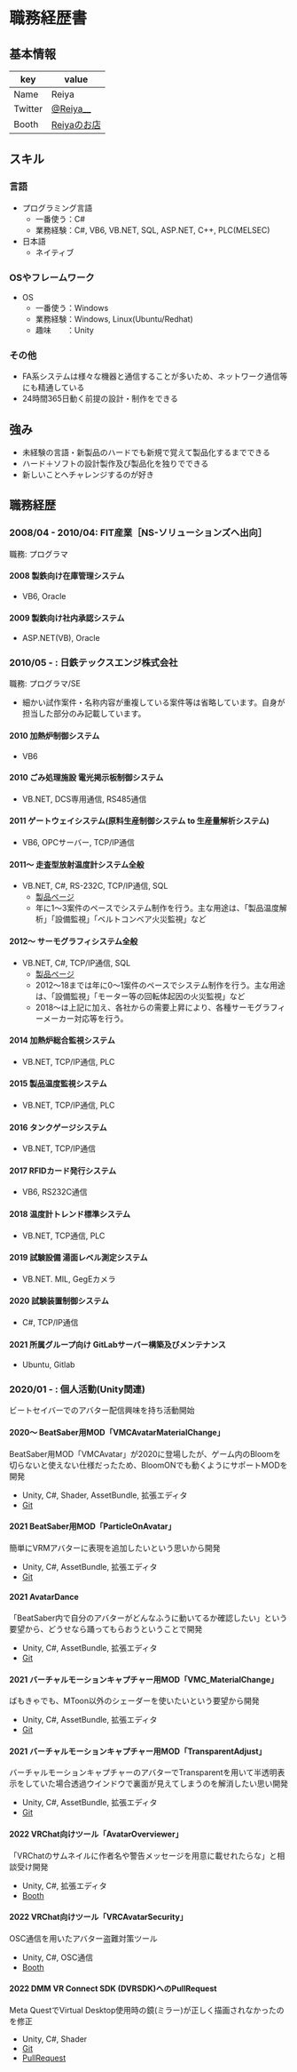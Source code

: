 # 職務経歴書

## 基本情報

|key|value|
|---|-----|
|Name|Reiya|
|Twitter|[@Reiya__](https://twitter.com/Reiya__)|
|Booth|[Reiyaのお店](https://reiya1013.booth.pm/)|

## スキル

### 言語

- プログラミング言語
  - 一番使う：C#
  - 業務経験：C#, VB6, VB.NET, SQL, ASP.NET, C++, PLC(MELSEC)
- 日本語
  - ネイティブ

### OSやフレームワーク

- OS
  - 一番使う：Windows
  - 業務経験：Windows, Linux(Ubuntu/Redhat)
  - 趣味　　：Unity

### その他

- FA系システムは様々な機器と通信することが多いため、ネットワーク通信等にも精通している
- 24時間365日動く前提の設計・制作をできる

## 強み

- 未経験の言語・新製品のハードでも新規で覚えて製品化するまでできる
- ハード＋ソフトの設計製作及び製品化を独りでできる
- 新しいことへチャレンジするのが好き


## 職務経歴

### 2008/04 - 2010/04: FIT産業［NS-ソリューションズへ出向］

職務: プログラマ

#### 2008 製鉄向け在庫管理システム

- VB6, Oracle

#### 2009 製鉄向け社内承認システム

- ASP.NET(VB), Oracle


### 2010/05 - : 日鉄テックスエンジ株式会社

職務: プログラマ/SE

- 細かい試作案件・名称内容が重複している案件等は省略しています。自身が担当した部分のみ記載しています。

#### 2010 加熱炉制御システム

- VB6

#### 2010 ごみ処理施設 電光掲示板制御システム

- VB.NET, DCS専用通信, RS485通信

#### 2011 ゲートウェイシステム(原料生産制御システム to 生産量解析システム)

- VB6, OPCサーバー, TCP/IP通信

#### 2011～ 走査型放射温度計システム全般

- VB.NET, C#, RS-232C, TCP/IP通信, SQL
  - [製品ページ](https://www.tex.nipponsteel.com/technology/1050/)
  - 年に1～3案件のペースでシステム制作を行う。主な用途は、「製品温度解析」「設備監視」「ベルトコンベア火災監視」など

#### 2012～ サーモグラフィシステム全般

- VB.NET, C#, TCP/IP通信, SQL
  - [製品ページ](https://www.tex.nipponsteel.com/technology/1062/)
  - 2012～18までは年に0～1案件のペースでシステム制作を行う。主な用途は、「設備監視」「モーター等の回転体起因の火災監視」など
  - 2018～は上記に加え、各社からの需要上昇により、各種サーモグラフィーメーカー対応等を行う。

#### 2014 加熱炉総合監視システム

- VB.NET, TCP/IP通信, PLC

#### 2015 製品温度監視システム

- VB.NET, TCP/IP通信, PLC

#### 2016 タンクゲージシステム

- VB.NET, TCP/IP通信

#### 2017 RFIDカード発行システム

- VB6, RS232C通信

#### 2018 温度計トレンド標準システム

- VB.NET, TCP通信, PLC

#### 2019 試験設備 湯面レベル測定システム

- VB.NET. MIL, GegEカメラ

#### 2020 試験装置制御システム

- C#, TCP/IP通信

#### 2021 所属グループ向け GitLabサーバー構築及びメンテナンス

- Ubuntu, Gitlab



### 2020/01 - : 個人活動(Unity関連)

ビートセイバーでのアバター配信興味を持ち活動開始

#### 2020～ BeatSaber用MOD「VMCAvatarMaterialChange」

BeatSaber用MOD「VMCAvatar」が2020に登場したが、ゲーム内のBloomを切らないと使えない仕様だったため、BloomONでも動くようにサポートMODを開発

- Unity, C#, Shader, AssetBundle, 拡張エディタ
- [Git](https://github.com/Reiya1013/VMCAvatarMaterialChange)

#### 2021 BeatSaber用MOD「ParticleOnAvatar」

簡単にVRMアバターに表現を追加したいという思いから開発

- Unity, C#, AssetBundle, 拡張エディタ
- [Git](https://github.com/Reiya1013/ParticleOnAvatar)

#### 2021 AvatarDance

「BeatSaber内で自分のアバターがどんなふうに動いてるか確認したい」という要望から、どうせなら踊ってもらおうということで開発

- Unity, C#, AssetBundle, 拡張エディタ
- [Git](https://github.com/Reiya1013/AvatarDance)

#### 2021 バーチャルモーションキャプチャー用MOD「VMC_MaterialChange」

ばもきゃでも、MToon以外のシェーダーを使いたいという要望から開発

- Unity, C#, AssetBundle, 拡張エディタ
- [Git](https://github.com/Reiya1013/VMC_MaterialChange)

#### 2021 バーチャルモーションキャプチャー用MOD「TransparentAdjust」

バーチャルモーションキャプチャーのアバターでTransparentを用いて半透明表示をしていた場合透過ウインドウで裏面が見えてしまうのを解消したい思い開発

- Unity, C#, AssetBundle, 拡張エディタ
- [Git](https://github.com/Reiya1013/VMC_TransparentAdjust)


#### 2022 VRChat向けツール「AvatarOverviewer」

「VRChatのサムネイルに作者名や警告メッセージを用意に載せれたらな」と相談受け開発

- Unity, C#, 拡張エディタ
- [Booth](https://reiya1013.booth.pm/items/3689562)

#### 2022 VRChat向けツール「VRCAvatarSecurity」

OSC通信を用いたアバター盗難対策ツール

- Unity, C#, OSC通信
- [Booth](https://reiya1013.booth.pm/items/3684751)

#### 2022 DMM VR Connect SDK (DVRSDK)へのPullRequest

Meta QuestでVirtual Desktop使用時の鏡(ミラー)が正しく描画されなかったのを修正

- Unity, C#, Shader
- [Git](https://github.com/dmm-com/vrlab-dvrsdk/releases/tag/v1.11.0)
- [PullRequest](https://github.com/dmm-com/vrlab-dvrsdk/pull/12)



